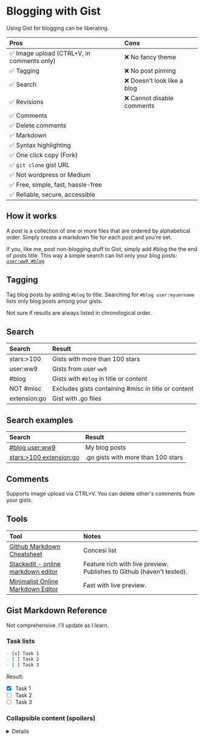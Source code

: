 # Blogging with Gist

Using Gist for blogging can be liberating.

**Pros**|**Cons**
:-----|:-----
✅ Image upload (CTRL+V, in comments only)|❌ No fancy theme
✅ Tagging|❌ No post pinning
✅ Search|❌ Doesn't look like a blog
✅ Revisions|❌ Cannot disable comments
✅ Comments|
✅ Delete comments|
✅ Markdown|
✅ Syntax highlighting|
✅ One click copy (Fork)|
✅ `git clone` gist URL|
✅ Not wordpress or Medium|
✅ Free, simple, fast, hassle-free|
✅ Reliable, secure, accessible|

## How it works

A post is a collection of one or more files that are ordered by alphabetical order. Simply create a markdown file for each post and you're set.

If you, like me, post non-blogging stuff to Gist, simply add #blog the the end of posts title. This way a simple search can list only your blog posts: [`user:ww9 #blog`](https://gist.github.com/search?utf8=%E2%9C%93&q=user%3Aww9+%23blog)

## Tagging

Tag blog posts by adding `#blog` to title. Searching for `#blog user:myuername` lists only blog posts among your gists.

Not sure if results are always listed in chronological order.

## Search

**Search**|**Result**
:-----|:-----
stars:>100|Gists with more than 100 stars
user:ww9|Gists from user `ww9`
#blog|Gists with `#blog` in title or content
NOT #misc|Excludes gists containing #misc in title or content
extension:go|Gist with .go files

## Search examples

**Search**|**Result**
:-----|:-----
[#blog user:ww9](https://gist.github.com/search?utf8=%E2%9C%93&q=%23blog+user%3Aww9)|My blog posts
[stars:>100 extension:go](https://gist.github.com/search?utf8=%E2%9C%93&q=stars%3A%3E100+extension%3Ago&ref=searchresults)|.go gists with more than 100 stars

## Comments

Supports image upload via CTRL+V. You can delete other's comments from your gists.

## Tools

**Tool**|**Notes**
:-----|:-----
[Github Markdown Cheatsheet](https://github.com/adam-p/markdown-here/wiki/Markdown-Here-Cheatsheet)|Concesi list
[Stackedit - online markdown editor](https://stackedit.io)|Feature rich with live preview. Publishes to Github (haven't tested).
[Minimalist Online Markdown Editor](http://markdown.pioul.fr/)|Fast with live preview.

## Gist Markdown Reference

Not comprehensive. I'll update as I learn.

### Task lists

```markdown
- [x] Task 1
- [ ] Task 2
- [ ] Task 3
```

Result:

- [x] Task 1
- [ ] Task 2
- [ ] Task 3

### Collapsible content (spoilers)

<details><summaryClick me to expand</summary>

Content between &lt;details&gt; and &lt;/details&gt; is hidden. You need to [escape HTML](https://www.freeformatter.com/html-escape.html) tags them.
  
```python
print("hello world!")
```
</details>